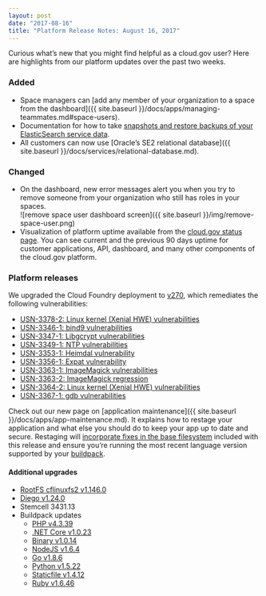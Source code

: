 ```yaml
---
layout: post
date: "2017-08-16"
title: "Platform Release Notes: August 16, 2017"
---
```


Curious what’s new that you might find helpful as a cloud.gov user? Here are highlights from our platform updates over the past two weeks.

### Added

* Space managers can [add any member of your organization to a space from the dashboard]({{ site.baseurl }}/docs/apps/managing-teammates.md#space-users).
* Documentation for how to take [snapshots and restore backups of your ElasticSearch service data](https://github.com/18F/cg-site/blob/6418e8e933f887896a102d8575f1c7af468d1d2f/content/docs/services/elasticsearch24.md).
* All customers can now use [Oracle’s SE2 relational database]({{ site.baseurl }}/docs/services/relational-database.md).

### Changed

* On the dashboard, new error messages alert you when you try to remove someone from your organization who still has roles in your spaces.
<br/>![remove space user dashboard screen]({{ site.baseurl }}/img/remove-space-user.png)
* Visualization of platform uptime available from the [cloud.gov status page](https://cloudgov.statuspage.io/). You can see current and the previous 90 days uptime for customer applications, API, dashboard, and many other components of the cloud.gov platform.

### Platform releases
We upgraded the Cloud Foundry deployment to [v270](https://github.com/cloudfoundry/cf-release/releases/tag/v270), which remediates the following vulnerabilities:

* [USN-3378-2: Linux kernel (Xenial HWE) vulnerabilities](https://usn.ubuntu.com/usn/usn-3378-2/)
* [USN-3346-1: bind9 vulnerabilities](https://usn.ubuntu.com/usn/usn-3346-1/)
* [USN-3347-1: Libgcrypt vulnerabilities](https://usn.ubuntu.com/usn/usn-3347-1/)
* [USN-3349-1: NTP vulnerabilities](https://usn.ubuntu.com/usn/usn-3349-1/)
* [USN-3353-1: Heimdal vulnerability](https://usn.ubuntu.com/usn/usn-3353-1/)
* [USN-3356-1: Expat vulnerability](https://usn.ubuntu.com/usn/usn-3356-1)
* [USN-3363-1: ImageMagick vulnerabilities](https://usn.ubuntu.com/usn/usn-3363-1/)
* [USN-3363-2: ImageMagick regression](https://usn.ubuntu.com/usn/usn-3363-2/)
* [USN-3364-2: Linux kernel (Xenial HWE) vulnerabilities](https://usn.ubuntu.com/usn/usn-3364-2/)
* [USN-3367-1: gdb vulnerabilities](https://usn.ubuntu.com/usn/usn-3367-1/)

Check out our new page on [application maintenance]({{ site.baseurl }}/docs/apps/app-maintenance.md). It explains how to restage your application and what else you should do to keep your app up to date and secure. Restaging will [incorporate fixes in the base filesystem](https://docs.cloudfoundry.org/devguide/deploy-apps/stacks.html#cli-commands) included with this release and ensure you’re running the most recent language version supported by your [buildpack](https://docs.cloudfoundry.org/buildpacks/).

#### Additional upgrades
* [RootFS cflinuxfs2 v1.146.0](https://github.com/cloudfoundry/stacks/releases/tag/1.146.0)
* [Diego v1.24.0](https://github.com/cloudfoundry/diego-release/releases/tag/v1.24.0)
* Stemcell 3431.13
* Buildpack updates
  * [PHP v4.3.39](https://github.com/cloudfoundry/php-buildpack/releases/tag/v4.3.39)
  * [.NET Core v1.0.23](https://github.com/cloudfoundry/dotnet-core-buildpack/releases/tag/v1.0.23)
  * [Binary v1.0.14](https://github.com/cloudfoundry/binary-buildpack/releases/tag/v1.0.14)
  * [NodeJS v1.6.4](https://github.com/cloudfoundry/nodejs-buildpack/releases/tag/v1.6.4)
  * [Go v1.8.6](https://github.com/cloudfoundry/go-buildpack/releases/tag/v1.8.6)
  * [Python v1.5.22](https://github.com/cloudfoundry/python-buildpack/releases/tag/v1.5.22)
  * [Staticfile v1.4.12](https://github.com/cloudfoundry/staticfile-buildpack/releases/tag/v1.4.12)
  * [Ruby v1.6.46](https://github.com/cloudfoundry/ruby-buildpack/releases/tag/v1.6.46)
